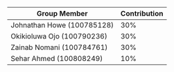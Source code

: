| Group Member               | Contribution |
|----------------------------|--------------|
| Johnathan Howe (100785128) | 30%          |
| Okikioluwa Ojo (100790236) | 30%          |
| Zainab Nomani (100784761)  | 30%          |
| Sehar Ahmed (100808249)    | 10%          |
